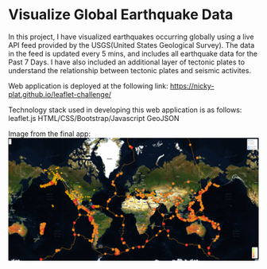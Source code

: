 # Visualize Global Earthquake Data

In this project, I have visualized earthquakes occurring globally using a live API feed provided by the USGS(United States Geological Survey). The data in the feed is updated every 5 mins, and includes all earthquake data for the Past 7 Days. I have also included an additional layer of tectonic plates to understand the relationship between tectonic plates and seismic activites.

Web application is deployed at the following link:
https://nicky-plat.github.io/leaflet-challenge/

Technology stack used in developing this web application is as follows:
leaflet.js
HTML/CSS/Bootstrap/Javascript
GeoJSON

Image from the final app:
<img src="Leaflet-Step-1/Images/map1.png" >
